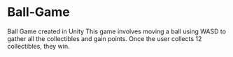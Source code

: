 # Ball-Game
Ball Game created in Unity
This game involves moving a ball using WASD to gather all the collectibles and gain points. Once the user collects 12 collectibles, they win.
